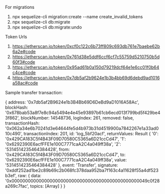 For migrations

1. npx sequelize-cli migration:create --name create_invalid_tokens
2. npx sequelize-cli db:migrate
3. npx sequelize-cli db:migrate:undo

Token Urls

1. https://etherscan.io/token/0xcf0c122c6b73ff809c693db761e7baebe62b6a2e#code
2. https://etherscan.io/token/0x761d38e5ddf6ccf6cf7c55759d5210750b5d60f3#code
3. https://etherscan.io/token/0x95ad61b0a150d79219dcf64e1e6cc01f0b64c4ce#code
4. https://etherscan.io/token/0x7db5af2b9624e1b3b4bb69d6debd9ad1016a58ac#code

Sample transfer transaction:

{
address: '0x7db5af2B9624e1b3B4Bb69D6DeBd9aD1016A58Ac',
blockHash: '0x678bab53a8f7e8c94a5494e4e45e93897b61cb6ecd013f799bd5f429be43f862',
blockNumber: 14548736,
logIndex: 261,
removed: false,
transactionHash: '0x062a34e6b70241d3e64644fe5d4b973b31d4519900a7842267e1a33ad010c490',
transactionIndex: 201,
id: 'log_5bf20acf',
returnValues: Result {
'0': '0x429CA183C5f4B43F09D70580C5365a6D21ccCd47',
'1': '0x6292390E6acfFFE1e100C7771caA2C4a049ff38a',
'2': '5314514235464384428',
from: '0x429CA183C5f4B43F09D70580C5365a6D21ccCd47',
to: '0x6292390E6acfFFE1e100C7771caA2C4a049ff38a',
value: '5314514235464384428'
},
event: 'Transfer',
signature: '0xddf252ad1be2c89b69c2b068fc378daa952ba7f163c4a11628f55a4df523b3ef',
raw: {
data: '0x00000000000000000000000000000000000000000000000049c0f28a269c7fac',
topics: [Array]
}
}
